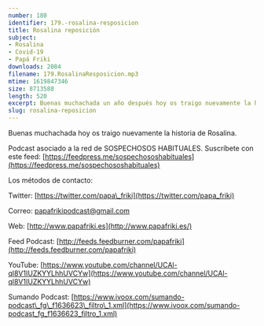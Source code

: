 ```yaml
---
number: 180
identifier: 179.-rosalina-resposicion
title: Rosalina reposición
subject:
- Rosalina
- Covid-19
- Papá Friki
downloads: 2084
filename: 179.RosalinaResposicion.mp3
mtime: 1619847346
size: 8713588
length: 520
excerpt: Buenas muchachada un año después hoy os traigo nuevamente la historia de Rosalina.
slug: rosalina-reposicion
---
```

Buenas muchachada hoy os traigo nuevamente la historia de Rosalina.

Podcast asociado a la red de SOSPECHOSOS HABITUALES. Suscríbete con este feed: [https://feedpress.me/sospechososhabituales](https://feedpress.me/sospechososhabituales)

Los métodos de contacto:

Twitter: [https://twitter.com/papa\_friki](https://twitter.com/papa_friki)

Correo: [papafrikipodcast@gmail.com](https://archive.org/details/papafrikipodast@gmail.com)

Web: [http://www.papafriki.es](http://www.papafriki.es/)

Feed Podcast: [http://feeds.feedburner.com/papafriki](http://feeds.feedburner.com/papafriki)

YouTube: [https://www.youtube.com/channel/UCAl-ql8V1IUZKYYLhhUVCYw](https://www.youtube.com/channel/UCAl-ql8V1IUZKYYLhhUVCYw)

Sumando Podcast: [https://www.ivoox.com/sumando-podcast\_fg\_f1636623\_filtro\_1.xml](https://www.ivoox.com/sumando-podcast_fg_f1636623_filtro_1.xml)